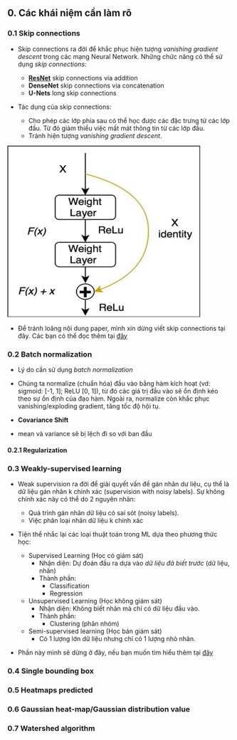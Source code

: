 ## 0. Các khái niệm cần làm rõ 


### 0.1 Skip connections
+ Skip connections ra đời để khắc phục hiện tượng *vanishing gradient descent* trong các mạng Neural Network. Những chức năng có thể sử dụng *skip connections*:
    - **[ResNet](https://arxiv.org/abs/1512.03385)** skip connections via addition
    - **DenseNet** skip connections via concatenation
    - **U-Nets** long skip connections

+ Tác dụng của skip connections:
    - Cho phép các lớp phía sau có thể học được các đặc trưng từ các lớp đầu. Từ đó giảm thiểu việc mất mát thông tin từ các lớp đầu.
    - Tránh hiện tượng *vanishing gradient descent*.

![skip connections](figures/skip_connections.png)

+ Để tránh loãng nội dung paper, mình xin dừng viết skip connections tại đây. Các bạn có thể đọc thêm tại [đây](https://theaisummer.com/skip-connections/) 


### 0.2 Batch normalization

+ Lý do cần sử dụng *batch normalization*
- Chúng ta normalize (chuẩn hóa) đầu vào bằng hàm kích hoạt (vd: sigmoid: [-1, 1]; ReLU [0, 1]), từ đó các giá trị đầu vào sẽ ổn định kéo theo sự ổn định của đạo hàm. Ngoài ra, normalize còn khắc phục vanishing/exploding gradient, tăng tốc độ hội tụ.

+ **Covariance Shift**
- mean và variance sẽ bị lệch đi so với ban đầu

#### 0.2.1 Regularization


### 0.3 Weakly-supervised learning
+ Weak supervision ra đời để giải quyết vấn đề gán nhãn dư liệu, cụ thể là dữ liệu gán nhãn k chính xác (supervision with noisy labels). Sự không chính xác này có thể do 2 nguyên nhân:
    - Quá trình gán nhãn dữ liệu có sai sót (noisy labels).
    - Việc phân loại nhãn dữ liệu k chính xác

+ Tiện thể nhắc lại các loại thuật toán trong ML dựa theo phương thức học:
    - Supervised Learning (Học có giám sát)
        - Nhận diện: Dự đoán đầu ra dựa vào *dữ liệu đã biết trước* (dữ liệu, nhãn)
        - Thành phần:
            - Classification
            - Regression
    - Unsupervised Learning (Học không giám sát)
        - Nhận diện: Không biết nhãn mà chỉ có dữ liệu đầu vào.
        - Thành phần:
            - Clustering (phân nhóm)
    - Semi-supervised learning (Học bán giám sát) 
        - Có 1 lượng lớn dữ liệu nhưng chỉ có 1 lượng nhỏ nhãn.

+ Phần này mình sẽ dừng ở đây, nếu bạn muốn tìm hiểu thêm tại [đây](https://academic.oup.com/nsr/article/5/1/44/4093912)


### 0.4 Single bounding box


### 0.5 Heatmaps predicted


### 0.6 Gaussian heat-map/Gaussian distribution value


### 0.7 Watershed algorithm
